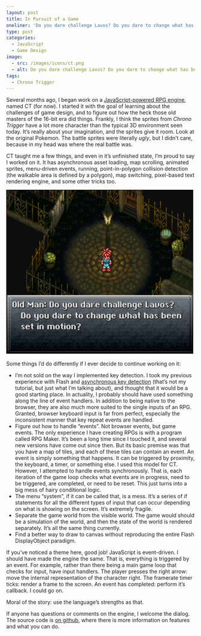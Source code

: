 ```yaml
---
layout: post
title: In Pursuit of a Game
oneliner: 'Do you dare challenge Lavos? Do you dare to change what has been set in motion?'
type: post
categories:
  - JavaScript
  - Game Design
image:
  - src: /images/icons/ct.png
  - alt: Do you dare challenge Lavos? Do you dare to change what has been set in motion?
tags:
  - Chrono Trigger
---
```


Several months ago, I began work on a [JavaScript-powered RPG engine](http://github.com/kirbysayshi/CT), named CT (for now). I started it with the goal of learning about the challenges of game design, and to figure out how the heck those old masters of the 16-bit era did things. Frankly, I think the sprites from *Chrono Trigger* have a lot more character than the typical 3D environment seen today. It’s really about your imagination, and the sprites give it room. Look at the original Pokemon. The battle sprites were literally *ugly*, but I didn’t care, because in my head was where the real battle was.

CT taught me a few things, and even in it’s unfinished state, I’m proud to say I worked on it. It has asynchronous asset loading, map scrolling, animated sprites, menu-driven events, running, point-in-polygon collision detection (the walkable area is defined by a polygon), map switching, pixel-based text rendering engine, and some other tricks too.

![Old Man: Do you dare challenge Lavos? Do you dare to change what has been set in motion?](/images/ct_big.png)

Some things I’d do differently if I ever decide to continue working on it:

* I’m not sold on the way I implemented key detection. I took my previous experience with Flash and [asynchronous key detection](http://www.8bitrocket.com/newsdisplay.aspx?newspage=6249) (that’s not my tutorial, but just what I’m talking about), and thought that it would be a good starting place. In actuality, I probably should have used something along the line of event handlers. In addition to being native to the browser, they are also much more suited to the single inputs of an RPG. Granted, browser keyboard input is far from perfect, especially the inconsistent manner that key repeat events are handled. 
* Figure out how to handle “events”. Not browser events, but game events. The only experience I have creating RPGs is with a program called RPG Maker. It’s been a long time since I touched it, and several new versions have come out since then. But its basic premise was that you have a map of tiles, and each of these tiles can contain an event. An event is simply something that happens. It can be triggered by proximity, the keyboard, a timer, or something else. I used this model for CT. However, I attempted to handle events synchronously. That is, each iteration of the game loop checks what events are in progress, need to be triggered, are completed, or need to be reset. This just turns into a big mess of hairy conditional logic.
* The menu “system”, if it can be called that, is a mess. It’s a series of if statements for all the different types of input that can occur depending on what is showing on the screen. It’s extremely fragile.
* Separate the game world from the visible world. The game would should be a simulation of the world, and then the state of the world is rendered separately. It’s all the same thing currently.
* Find a better way to draw to canvas without reproducing the entire Flash DisplayObject paradigm. 

If you’ve noticed a theme here, good job! JavaScript is event-driven. I should have made the engine the same. That is, everything is triggered by an event. For example, rather than there being a main game loop that checks for input, have input handlers. The player presses the right arrow: move the internal representation of the character right. The framerate timer ticks: render a frame to the screen. An event has completed: perform it’s callback. I could go on.

Moral of the story: use the language’s strengths as that.

If anyone has questions or comments on the engine, I welcome the dialog. The source code is [on github](http://github.com/kirbysayshi/CT), where there is more information on features and what you can do.